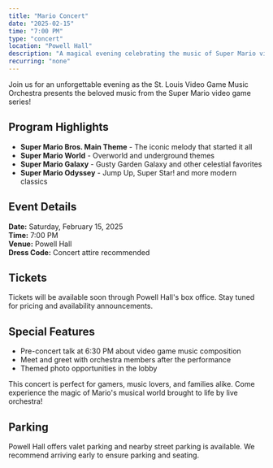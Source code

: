 ```yaml
---
title: "Mario Concert"
date: "2025-02-15"
time: "7:00 PM"
type: "concert"
location: "Powell Hall"
description: "A magical evening celebrating the music of Super Mario video games"
recurring: "none"
---
```


Join us for an unforgettable evening as the St. Louis Video Game Music Orchestra presents the beloved music from the Super Mario video game series!

## Program Highlights
- **Super Mario Bros. Main Theme** - The iconic melody that started it all
- **Super Mario World** - Overworld and underground themes
- **Super Mario Galaxy** - Gusty Garden Galaxy and other celestial favorites
- **Super Mario Odyssey** - Jump Up, Super Star! and more modern classics

## Event Details
**Date:** Saturday, February 15, 2025  
**Time:** 7:00 PM  
**Venue:** Powell Hall  
**Dress Code:** Concert attire recommended

## Tickets
Tickets will be available soon through Powell Hall's box office. Stay tuned for pricing and availability announcements.

## Special Features
- Pre-concert talk at 6:30 PM about video game music composition
- Meet and greet with orchestra members after the performance
- Themed photo opportunities in the lobby

This concert is perfect for gamers, music lovers, and families alike. Come experience the magic of Mario's musical world brought to life by live orchestra!

## Parking
Powell Hall offers valet parking and nearby street parking is available. We recommend arriving early to ensure parking and seating.
